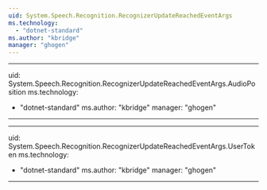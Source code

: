 ```yaml
---
uid: System.Speech.Recognition.RecognizerUpdateReachedEventArgs
ms.technology: 
  - "dotnet-standard"
ms.author: "kbridge"
manager: "ghogen"
---
```


---
uid: System.Speech.Recognition.RecognizerUpdateReachedEventArgs.AudioPosition
ms.technology: 
  - "dotnet-standard"
ms.author: "kbridge"
manager: "ghogen"
---

---
uid: System.Speech.Recognition.RecognizerUpdateReachedEventArgs.UserToken
ms.technology: 
  - "dotnet-standard"
ms.author: "kbridge"
manager: "ghogen"
---
